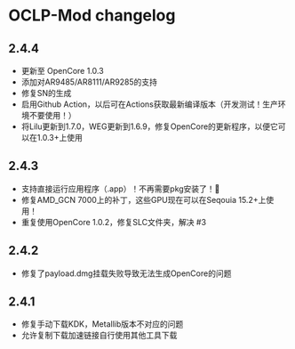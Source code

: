 # OCLP-Mod changelog

## 2.4.4
- 更新至 OpenCore 1.0.3
- 添加对AR9485/AR8111/AR9285的支持
- 修复SN的生成
- 启用Github Action，以后可在Actions获取最新编译版本（开发测试！生产环境不要使用！）
- 将Lilu更新到1.7.0，WEG更新到1.6.9，修复OpenCore的更新程序，以便它可以在1.0.3+上使用

## 2.4.3
- 支持直接运行应用程序（.app）！不再需要pkg安装了！🎉
- 修复AMD_GCN 7000上的补丁，这些GPU现在可以在Seqouia 15.2+上使用！
- 重复使用OpenCore 1.0.2，修复SLC文件夹，解决 #3

## 2.4.2
- 修复了payload.dmg挂载失败导致无法生成OpenCore的问题

## 2.4.1
- 修复手动下载KDK，Metallib版本不对应的问题
- 允许复制下载加速链接自行使用其他工具下载